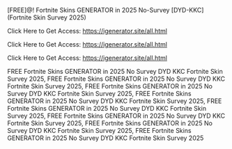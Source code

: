 [FREE]@! Fortnite Skins GENERATOR in 2025 No-Survey [DYD-KKC] (Fortnite Skin Survey 2025)

Click Here to Get Access: https://igenerator.site/all.html

Click Here to Get Access: https://igenerator.site/all.html

Click Here to Get Access: https://igenerator.site/all.html

 FREE Fortnite Skins GENERATOR in 2025 No Survey DYD KKC Fortnite Skin Survey 2025, FREE Fortnite Skins GENERATOR in 2025 No Survey DYD KKC Fortnite Skin Survey 2025, FREE Fortnite Skins GENERATOR in 2025 No Survey DYD KKC Fortnite Skin Survey 2025, FREE Fortnite Skins GENERATOR in 2025 No Survey DYD KKC Fortnite Skin Survey 2025, FREE Fortnite Skins GENERATOR in 2025 No Survey DYD KKC Fortnite Skin Survey 2025, FREE Fortnite Skins GENERATOR in 2025 No Survey DYD KKC Fortnite Skin Survey 2025, FREE Fortnite Skins GENERATOR in 2025 No Survey DYD KKC Fortnite Skin Survey 2025, FREE Fortnite Skins GENERATOR in 2025 No Survey DYD KKC Fortnite Skin Survey 2025
